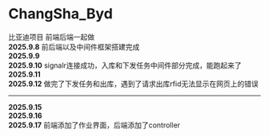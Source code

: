 # ChangSha_Byd
比亚迪项目 前端后端一起做  
**2025.9.8** 前后端以及中间件框架搭建完成  
**2025.9.9**   
**2025.9.10** signalr连接成功，入库和下发任务中间件部分完成，能跑起来了  
**2025.9.11**  
**2025.9.12** 做完了下发任务和出库，遇到了请求出库rfid无法显示在网页上的错误  

---

**2025.9.15**   
**2025.9.16**    
**2025.9.17** 前端添加了作业界面，后端添加了controller 
